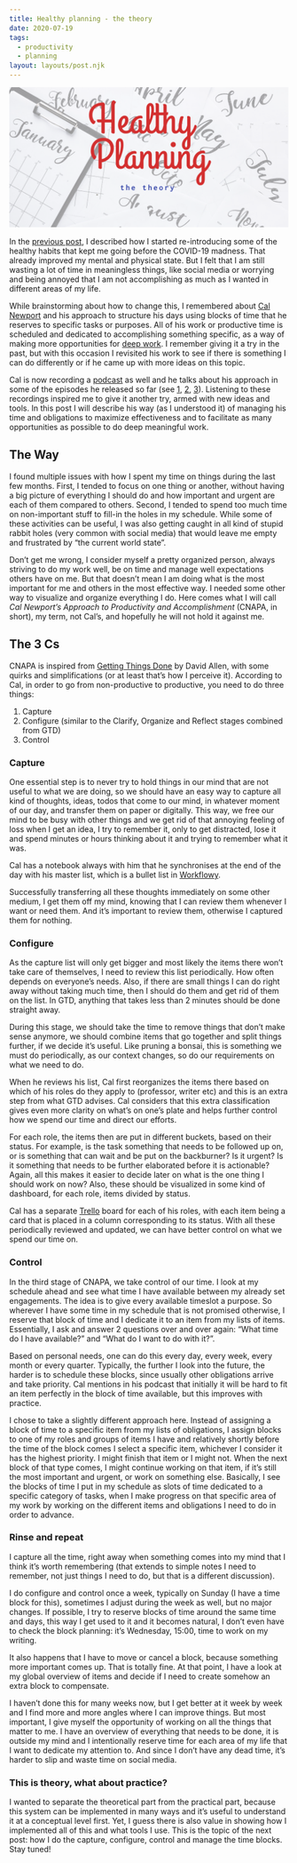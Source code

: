 ```yaml
---
title: Healthy planning - the theory
date: 2020-07-19
tags:
  - productivity
  - planning
layout: layouts/post.njk
---
```


![](/img/planning-theory.png)

In the [previous post](https://alexchiri.blog/posts/2020-07-12-healthy-habits/), I described how I started re-introducing some of the healthy habits that kept me going before the COVID-19 madness. That already improved my mental and physical state. But I felt that I am still wasting a lot of time in meaningless things, like social media or worrying and being annoyed that I am not accomplishing as much as I wanted in different areas of my life.

While brainstorming about how to change this, I remembered about [Cal Newport](http://www.calnewport.com/) and his approach to structure his days using blocks of time that he reserves to specific tasks or purposes. All of his work or productive time is scheduled and dedicated to accomplishing something specific, as a way of making more opportunities for [deep work](https://www.calnewport.com/books/deep-work/). I remember giving it a try in the past, but with this occasion I revisited his work to see if there is something I can do differently or if he came up with more ideas on this topic.

Cal is now recording a [podcast](https://www.calnewport.com/podcast/) as well and he talks about his approach in some of the episodes he released so far (see [1](https://overcast.fm/+b1V0pKUQw/25:53), [2](https://overcast.fm/+b1V2Hxy4A/22:13), [3](https://overcast.fm/+b1V1zrl10/13:09)). Listening to these recordings inspired me to give it another try, armed with new ideas and tools. In this post I will describe his way (as I understood it) of managing his time and obligations to maximize effectiveness and to facilitate as many opportunities as possible to do deep meaningful work.

## The Way
I found multiple issues with how I spent my time on things during the last few months. First, I tended to focus on one thing or another, without having a big picture of everything I should do and how important and urgent are each of them compared to others. Second, I tended to spend too much time on non-important stuff to fill-in the holes in my schedule. While some of these activities can be useful, I was also getting caught in all kind of stupid rabbit holes (very common with social media) that would leave me empty and frustrated by “the current world state”.

Don’t get me wrong, I consider myself a pretty organized person, always striving to do my work well, be on time and manage well expectations others have on me. But that doesn’t mean I am doing what is the most important for me and others in the most effective way. I needed some other way to visualize and organize everything I do. Here comes what I will call *Cal Newport’s Approach to Productivity and Accomplishment* (CNAPA, in short), my term, not Cal’s, and hopefully he will not hold it against me.

## The 3 Cs
CNAPA is inspired from [Getting Things Done](https://gettingthingsdone.com/) by David Allen, with some quirks and simplifications (or at least that’s how I perceive it). According to Cal, in order to go from non-productive to productive, you need to do three things:

1. Capture
2. Configure (similar to the Clarify, Organize and Reflect stages combined from GTD)
3. Control

### Capture

One essential step is to never try to hold things in our mind that are not useful to what we are doing, so we should have an easy way to capture all kind of thoughts, ideas, todos that come to our mind, in whatever moment of our day, and transfer them on paper or digitally. This way, we free our mind to be busy with other things and we get rid of that annoying feeling of loss when I get an idea, I try to remember it, only to get distracted, lose it and spend minutes or hours thinking about it and trying to remember what it was.

Cal has a notebook always with him that he synchronises at the end of the day with his master list, which is a bullet list in [Workflowy](https://workflowy.com/).

Successfully transferring all these thoughts immediately on some other medium, I get them off my mind, knowing that I can review them whenever I want or need them. And it’s important to review them, otherwise I captured them for nothing.

### Configure

As the capture list will only get bigger and most likely the items there won’t take care of themselves, I need to review this list periodically. How often depends on everyone’s needs. Also, if there are small things I can do right away without taking much time, then I should do them and get rid of them on the list. In GTD, anything that takes less than 2 minutes should be done straight away.

During this stage, we should take the time to remove things that don’t make sense anymore, we should combine items that go together and split things further, if we decide it’s useful. Like pruning a bonsai, this is something we must do periodically, as our context changes, so do our requirements on what we need to do.

When he reviews his list, Cal first reorganizes the items there based on which of his roles do they apply to (professor, writer etc) and this is an extra step from what GTD advises. Cal considers that this extra classification gives even more clarity on what’s on one’s plate and helps further control how we spend our time and direct our efforts.

For each role, the items then are put in different buckets, based on their status. For example, is the task something that needs to be followed up on, or is something that can wait and be put on the backburner? Is it urgent? Is it something that needs to be further elaborated before it is actionable? Again, all this makes it easier to decide later on what is the one thing I should work on now? Also, these should be visualized in some kind of dashboard, for each role, items divided by status.

Cal has a separate [Trello](https://trello.com/) board for each of his roles, with each item being a card that is placed in a column corresponding to its status. With all these periodically reviewed and updated, we can have better control on what we spend our time on.

### Control

In the third stage of CNAPA, we take control of our time. I look at my schedule ahead and see what time I have available between my already set engagements. The idea is to give every available timeslot a purpose. So wherever I have some time in my schedule that is not promised otherwise, I reserve that block of time and I dedicate it to an item from my lists of items. Essentially, I ask and answer 2 questions over and over again: “What time do I have available?” and “What do I want to do with it?”.

Based on personal needs, one can do this every day, every week, every month or every quarter. Typically, the further I look into the future, the harder is to schedule these blocks, since usually other obligations arrive and take priority. Cal mentions in his podcast that initially it will be hard to fit an item perfectly in the block of time available, but this improves with practice.

I chose to take a slightly different approach here. Instead of assigning a block of time to a specific item from my lists of obligations, I assign blocks to one of my roles and groups of items I have and relatively shortly before the time of the block comes I select a specific item, whichever I consider it has the highest priority. I might finish that item or I might not. When the next block of that type comes, I might continue working on that item, if it’s still the most important and urgent, or work on something else. Basically, I see the blocks of time I put in my schedule as slots of time dedicated to a specific category of tasks, when I make progress on that specific area of my work by working on the different items and obligations I need to do in order to advance.

### Rinse and repeat
I capture all the time, right away when something comes into my mind that I think it’s worth remembering (that extends to simple notes I need to remember, not just things I need to do, but that is a different discussion).

I do configure and control once a week, typically on Sunday (I have a time block for this), sometimes I adjust during the week as well, but no major changes. If possible, I try to reserve blocks of time around the same time and days, this way I get used to it and it becomes natural, I don’t even have to check the block planning: it’s Wednesday, 15:00, time to work on my writing.

It also happens that I have to move or cancel a block, because something more important comes up. That is totally fine. At that point, I have a look at my global overview of items and decide if I need to create somehow an extra block to compensate.

I haven’t done this for many weeks now, but I get better at it week by week and I find more and more angles where I can improve things. But most important, I give myself the opportunity of working on all the things that matter to me. I have an overview of everything that needs to be done, it is outside my mind and I intentionally reserve time for each area of my life that I want to dedicate my attention to. And since I don’t have any dead time, it’s harder to slip and waste time on social media.

### This is theory, what about practice?
I wanted to separate the theoretical part from the practical part, because this system can be implemented in many ways and it’s useful to understand it at a conceptual level first. Yet, I guess there is also value in showing how I implemented all of this and what tools I use. This is the topic of the next post: how I do the capture, configure, control and manage the time blocks. Stay tuned!